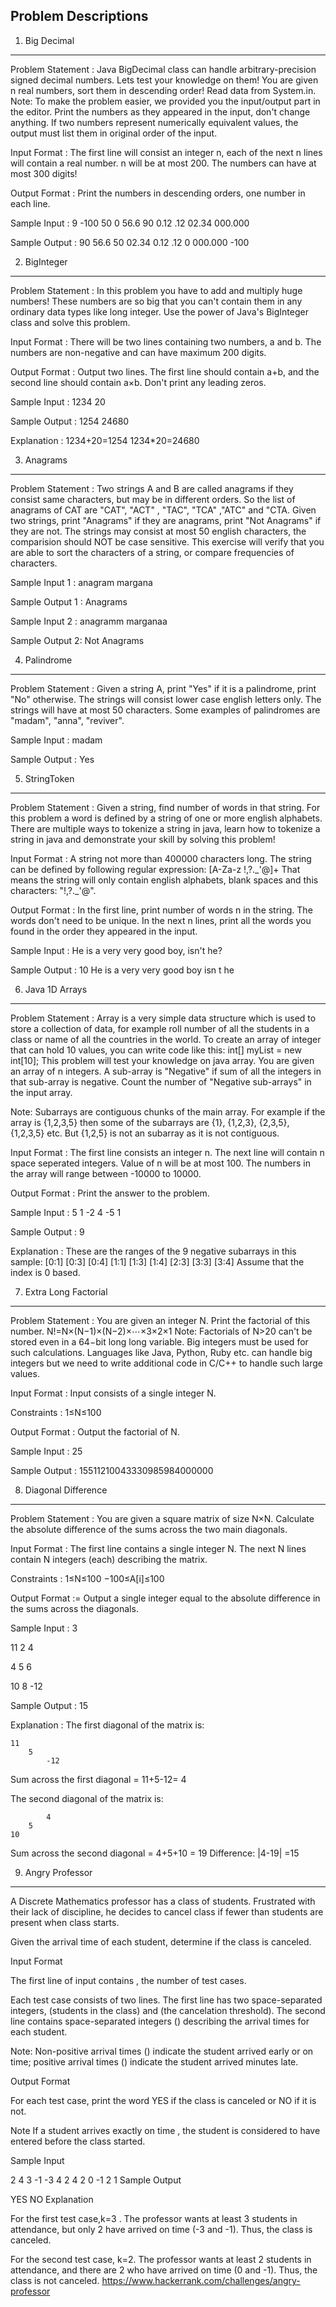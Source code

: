 Problem Descriptions
---------------------

1. Big Decimal
---------------

Problem Statement :
Java BigDecimal class can handle arbitrary-precision signed decimal numbers. Lets test your knowledge on them!
You are given n real numbers, sort them in descending order! Read data from System.in.
Note: To make the problem easier, we provided you the input/output part in the editor. Print the numbers as they appeared in the input, don't change anything. If two numbers represent numerically equivalent values, the output must list them in original order of the input.

Input Format :
The first line will consist an integer n, each of the next n lines will contain a real number. n will be at most 200. The numbers can have at most 300 digits!

Output Format :
Print the numbers in descending orders, one number in each line.

Sample Input :
9
-100
50
0
56.6
90
0.12
.12
02.34
000.000

Sample Output :
90
56.6
50
02.34
0.12
.12
0
000.000
-100


2. BigInteger
--------------

Problem Statement :
In this problem you have to add and multiply huge numbers! These numbers are so big that you can't contain them in any ordinary data types like long integer.
Use the power of Java's BigInteger class and solve this problem.

Input Format :
There will be two lines containing two numbers, a and b. The numbers are non-negative and can have maximum 200 digits.

Output Format :
Output two lines. The first line should contain a+b, and the second line should contain a×b. Don't print any leading zeros.

Sample Input :
1234
20

Sample Output :
1254
24680

Explanation :
1234+20=1254
1234*20=24680

3. Anagrams
------------
Problem Statement :
Two strings A and B are called anagrams if they consist same characters, but may be in different orders. So the list of anagrams of CAT are "CAT", "ACT" , "TAC", "TCA" ,"ATC" and "CTA.
Given two strings, print "Anagrams" if they are anagrams, print "Not Anagrams" if they are not. The strings may consist at most 50 english characters, the comparision should NOT be case sensitive.
This exercise will verify that you are able to sort the characters of a string, or compare frequencies of characters.

Sample Input 1 : 
anagram
margana

Sample Output 1 :
Anagrams

Sample Input 2 :
anagramm
marganaa

Sample Output 2:
Not Anagrams

4. Palindrome
--------------
Problem Statement :
Given a string A, print "Yes" if it is a palindrome, print "No" otherwise. The strings will consist lower case english letters only. The strings will have at most 50 characters.
Some examples of palindromes are "madam", "anna", "reviver".

Sample Input :
madam 

Sample Output :
Yes

5. StringToken
--------------
Problem Statement :
Given a string, find number of words in that string. For this problem a word is defined by a string of one or more english alphabets.
There are multiple ways to tokenize a string in java, learn how to tokenize a string in java and demonstrate your skill by solving this problem!

Input Format :
A string not more than 400000 characters long. The string can be defined by following regular expression: [A-Za-z !,?.\_'@]+
That means the string will only contain english alphabets, blank spaces and this characters: "!,?._'@".

Output Format :
In the first line, print number of words n in the string. The words don't need to be unique. In the next n lines, print all the words you found in the order they appeared in the input.

Sample Input :
He is a very very good boy, isn't he?

Sample Output :
10
He
is
a
very
very
good
boy
isn
t
he

6. Java 1D Arrays
-----------------
Problem Statement :
Array is a very simple data structure which is used to store a collection of data, for example roll number of all the students in a class or name of all the countries in the world. To create an array of integer that can hold 10 values, you can write code like this:
int[] myList = new int[10];
This problem will test your knowledge on java array. 
You are given an array of n integers. A sub-array is "Negative" if sum of all the integers in that sub-array is negative. Count the number of "Negative sub-arrays" in the input array.

Note: Subarrays are contiguous chunks of the main array. For example if the array is {1,2,3,5} then some of the subarrays are {1}, {1,2,3}, {2,3,5}, {1,2,3,5} etc. But {1,2,5} is not an subarray as it is not contiguous.

Input Format :
The first line consists an integer n. The next line will contain n space seperated integers. Value of n will be at most 100. The numbers in the array will range between -10000 to 10000.

Output Format :
Print the answer to the problem.

Sample Input :
5
1 -2 4 -5 1

Sample Output :
9

Explanation :
These are the ranges of the 9 negative subarrays in this sample:
[0:1]
[0:3]
[0:4]
[1:1]
[1:3]
[1:4]
[2:3]
[3:3]
[3:4]
Assume that the index is 0 based.

7. Extra Long Factorial
------------------------
Problem Statement :
You are given an integer N. Print the factorial of this number.
N!=N×(N−1)×(N−2)×⋯×3×2×1
Note: Factorials of N>20 can't be stored even in a 64−bit long long variable. Big integers must be used for such calculations. Languages like Java, Python, Ruby etc. can handle big integers but we need to write additional code in C/C++ to handle such large values.

Input Format :
Input consists of a single integer N.

Constraints :
1≤N≤100

Output Format : 
Output the factorial of N.

Sample Input :
25

Sample Output :
15511210043330985984000000

8. Diagonal Difference
-----------------------
Problem Statement :
You are given a square matrix of size N×N. Calculate the absolute difference of the sums across the two main diagonals.

Input Format :
The first line contains a single integer N. The next N lines contain N integers (each) describing the matrix.

Constraints :
1≤N≤100 
−100≤A[i]≤100

Output Format :=
Output a single integer equal to the absolute difference in the sums across the diagonals.

Sample Input :
3

11 2 4

4 5 6

10 8 -12

Sample Output :
15

Explanation :
The first diagonal of the matrix is:

    11
        5
            -12

Sum across the first diagonal = 11+5-12= 4

The second diagonal of the matrix is:

            4
        5
    10

Sum across the second diagonal = 4+5+10 = 19 
Difference: |4-19| =15

9. Angry Professor
------------------
A Discrete Mathematics professor has a class of  students. Frustrated with their lack of discipline, he decides to cancel class if fewer than  students are present when class starts.

Given the arrival time of each student, determine if the class is canceled.

Input Format

The first line of input contains , the number of test cases.

Each test case consists of two lines. The first line has two space-separated integers,  (students in the class) and (the cancelation threshold). The second line contains  space-separated integers () describing the arrival times for each student.

Note: Non-positive arrival times () indicate the student arrived early or on time; positive arrival times () indicate the student arrived  minutes late.

Output Format

For each test case, print the word YES if the class is canceled or NO if it is not.

Note 
If a student arrives exactly on time , the student is considered to have entered before the class started.

Sample Input

2
4 3
-1 -3 4 2
4 2
0 -1 2 1
Sample Output

YES
NO
Explanation

For the first test case,k=3 . The professor wants at least 3 students in attendance, but only 2 have arrived on time (-3 and -1). Thus, the class is canceled.

For the second test case, k=2. The professor wants at least 2 students in attendance, and there are 2 who have arrived on time (0 and -1). Thus, the class is not canceled.
https://www.hackerrank.com/challenges/angry-professor
